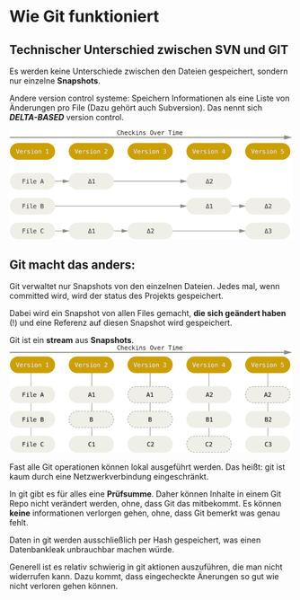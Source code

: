 
# Wie Git funktioniert

## Technischer Unterschied zwischen SVN und GIT
Es werden keine Unterschiede zwischen den Dateien gespeichert, sondern nur einzelne **Snapshots**.

Andere version control systeme: Speichern Informationen als eine Liste von Änderungen pro File (Dazu gehört auch Subversion). Das nennt sich **_DELTA-BASED_** version control.

![img.png](images/delta-based-vcs.png)

## Git macht das anders:
Git verwaltet nur Snapshots von den einzelnen Dateien. Jedes mal, wenn committed wird, wird der status des Projekts gespeichert. 

Dabei wird ein Snapshot von allen Files gemacht, **die sich geändert haben** (!) und eine Referenz auf diesen Snapshot wird gespeichert.

Git ist ein **stream** aus **Snapshots**.
![img.png](images/file-snapshots.png)

Fast alle Git operationen können lokal ausgeführt werden. Das heißt: git ist kaum durch eine Netzwerkverbindung eingeschränkt.

In git gibt es für alles eine **Prüfsumme**. Daher können Inhalte in einem Git Repo nicht verändert werden, ohne, dass Git das mitbekommt. Es können **keine** informationen verlorgen gehen, ohne, dass Git bemerkt was genau fehlt.

Daten in git werden ausschließlich per Hash gespeichert, was einen Datenbankleak unbrauchbar machen würde.

Generell ist es relativ schwierig in git aktionen auszuführen, die man nicht widerrufen kann. Dazu kommt, dass eingecheckte Änerungen so gut wie nicht verloren gehen können.
